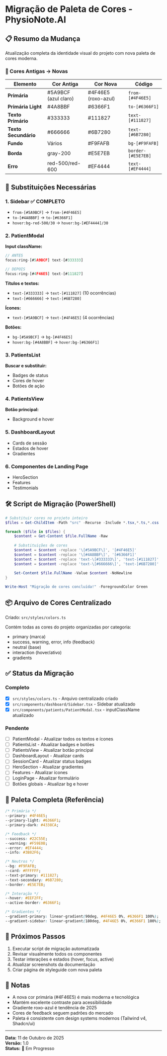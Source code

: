 # Migração de Paleta de Cores - PhysioNote.AI

## 📋 Resumo da Mudança

Atualização completa da identidade visual do projeto com nova paleta de cores moderna.

### 🎨 Cores Antigas → Novas

| Elemento | Cor Antiga | Cor Nova | Código |
|----------|------------|----------|--------|
| **Primária** | #5A9BCF (azul claro) | #4F46E5 (roxo-azul) | `from-[#4F46E5]` |
| **Primária Light** | #4A8BBF | #6366F1 | `to-[#6366F1]` |
| **Texto Primário** | #333333 | #111827 | `text-[#111827]` |
| **Texto Secundário** | #666666 | #6B7280 | `text-[#6B7280]` |
| **Fundo** | Vários | #F9FAFB | `bg-[#F9FAFB]` |
| **Borda** | gray-200 | #E5E7EB | `border-[#E5E7EB]` |
| **Erro** | red-500/red-600 | #EF4444 | `text-[#EF4444]` |

## 🔄 Substituições Necessárias

### 1. Sidebar ✅ COMPLETO
- `from-[#5A9BCF]` → `from-[#4F46E5]`
- `to-[#4A8BBF]` → `to-[#6366F1]`
- `hover:bg-red-500/30` → `hover:bg-[#EF4444]/30`

### 2. PatientModal
**Input className:**
```typescript
// ANTES
focus:ring-[#5A9BCF] text-[#333333]

// DEPOIS
focus:ring-[#4F46E5] text-[#111827]
```

**Títulos e textos:**
- `text-[#333333]` → `text-[#111827]` (10 ocorrências)
- `text-[#666666]` → `text-[#6B7280]`

**Ícones:**
- `text-[#5A9BCF]` → `text-[#4F46E5]` (4 ocorrências)

**Botões:**
- `bg-[#5A9BCF]` → `bg-[#4F46E5]`
- `hover:bg-[#4A8BBF]` → `hover:bg-[#6366F1]`

### 3. PatientsList
**Buscar e substituir:**
- Badges de status
- Cores de hover
- Botões de ação

### 4. PatientsView
**Botão principal:**
- Background e hover

### 5. DashboardLayout
- Cards de sessão
- Estados de hover
- Gradientes

### 6. Componentes de Landing Page
- HeroSection
- Features
- Testimonials

## 🛠️ Script de Migração (PowerShell)

```powershell
# Substituir cores no projeto inteiro
$files = Get-ChildItem -Path "src" -Recurse -Include *.tsx,*.ts,*.css

foreach ($file in $files) {
    $content = Get-Content $file.FullName -Raw
    
    # Substituições de cores
    $content = $content -replace '\[#5A9BCF\]', '[#4F46E5]'
    $content = $content -replace '\[#4A8BBF\]', '[#6366F1]'
    $content = $content -replace 'text-\[#333333\]', 'text-[#111827]'
    $content = $content -replace 'text-\[#666666\]', 'text-[#6B7280]'
    
    Set-Content $file.FullName -Value $content -NoNewline
}

Write-Host "Migração de cores concluída!" -ForegroundColor Green
```

## 📦 Arquivo de Cores Centralizado

Criado: `src/styles/colors.ts`

Contém todas as cores do projeto organizadas por categoria:
- primary (marca)
- success, warning, error, info (feedback)
- neutral (base)
- interaction (hover/ativo)
- gradients

## ✅ Status da Migração

### Completo
- [x] `src/styles/colors.ts` - Arquivo centralizado criado
- [x] `src/components/dashboard/Sidebar.tsx` - Sidebar atualizado
- [x] `src/components/patients/PatientModal.tsx` - inputClassName atualizado

### Pendente
- [ ] PatientModal - Atualizar todos os textos e ícones
- [ ] PatientsList - Atualizar badges e botões
- [ ] PatientsView - Atualizar botão principal
- [ ] DashboardLayout - Atualizar cards
- [ ] SessionCard - Atualizar status badges
- [ ] HeroSection - Atualizar gradientes
- [ ] Features - Atualizar ícones
- [ ] LoginPage - Atualizar formulário
- [ ] Botões globais - Atualizar bg e hover

## 🎨 Paleta Completa (Referência)

```css
/* Primária */
--primary: #4F46E5;
--primary-light: #6366F1;
--primary-dark: #4338CA;

/* Feedback */
--success: #22C55E;
--warning: #F59E0B;
--error: #EF4444;
--info: #3B82F6;

/* Neutros */
--bg: #F9FAFB;
--card: #FFFFFF;
--text-primary: #111827;
--text-secondary: #6B7280;
--border: #E5E7EB;

/* Interação */
--hover: #EEF2FF;
--active-border: #6366F1;

/* Gradientes */
--gradient-primary: linear-gradient(90deg, #4F46E5 0%, #6366F1 100%);
--gradient-sidebar: linear-gradient(180deg, #4F46E5 0%, #6366F1 100%);
```

## 🚀 Próximos Passos

1. Executar script de migração automatizada
2. Revisar visualmente todos os componentes
3. Testar interações e estados (hover, focus, active)
4. Atualizar screenshots da documentação
5. Criar página de styleguide com nova paleta

## 📝 Notas

- A nova cor primária (#4F46E5) é mais moderna e tecnológica
- Mantém excelente contraste para acessibilidade
- Gradiente roxo-azul é tendência de 2025
- Cores de feedback seguem padrões do mercado
- Paleta é consistente com design systems modernos (Tailwind v4, Shadcn/ui)

---

**Data:** 11 de Outubro de 2025  
**Versão:** 1.0  
**Status:** 🔄 Em Progresso
